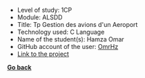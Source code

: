 - Level of study: 1CP
- Module: ALSDD
- Title: Tp Gestion des avions d'un Aeroport
- Technology used: C Language
- Name of the student(s): Hamza Omar
- GitHub account of the user: [OmrHz](https://github.com/OmrHz)
- [Link to the project](https://github.com/OmrHz/TP_ALSDD)

**[Go back](../../../ALSDD.md)**